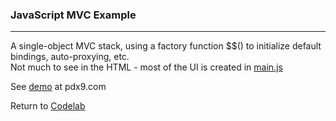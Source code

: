 ### JavaScript MVC Example
***

A single-object MVC stack, using a factory function $$() to initialize default bindings, auto-proxying, etc.<br>
Not much to see in the HTML - most of the UI is created in [main.js](./main.js)

See [demo](http://pdx9.com/code/agilityjs-mvc/) at pdx9.com

Return to [Codelab](https://github.com/michaeltharper/codelab)

